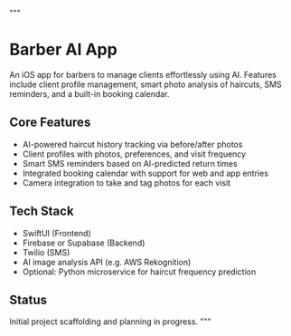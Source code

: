 """
# Barber AI App

An iOS app for barbers to manage clients effortlessly using AI. Features include client profile management, smart photo analysis of haircuts, SMS reminders, and a built-in booking calendar.

## Core Features
- AI-powered haircut history tracking via before/after photos
- Client profiles with photos, preferences, and visit frequency
- Smart SMS reminders based on AI-predicted return times
- Integrated booking calendar with support for web and app entries
- Camera integration to take and tag photos for each visit

## Tech Stack
- SwiftUI (Frontend)
- Firebase or Supabase (Backend)
- Twilio (SMS)
- AI image analysis API (e.g. AWS Rekognition)
- Optional: Python microservice for haircut frequency prediction

## Status
Initial project scaffolding and planning in progress.
"""